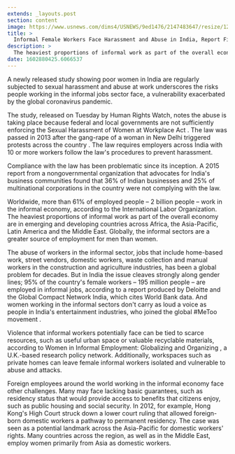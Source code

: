 ```yaml
--- 
extends: _layouts.post 
section: content 
image: https://www.usnews.com/dims4/USNEWS/9ed1476/2147483647/resize/1200x%3E/quality/85/?url=http%3A%2F%2Fmedia.beam.usnews.com%2F5d%2F17%2Fb0222a0a4eaab407f27320774e96%2F201016-editorial.abuse.jpg 
title: > 
  Informal Female Workers Face Harassment and Abuse in India, Report Finds 
description: > 
  The heaviest proportions of informal work as part of the overall economy are in emerging and developing countries across Africa, the Asia-Pacific, Latin America and the Middle East.Additionally, workspaces such as private homes can leave female informal workers isolated and vulnerable to abuse and attacks.In 2012, for example, Hong Kong's High Court struck down a lower court ruling that allowed foreign-born domestic workers a pathway to permanent residency.The case was seen as a potential landmark across the Asia-Pacific for domestic workers' rights.Many countries across the region, as well as in the Middle East, employ women primarily from Asia as domestic workers. 
date: 1602880425.6066537 
--- 
```

A newly released study showing poor women in India are regularly subjected to sexual harassment and abuse at work underscores the risks people working in the informal jobs sector face, a vulnerability exacerbated by the global coronavirus pandemic.

The study, released on Tuesday by Human Rights Watch, notes the abuse is taking place because federal and local governments are not sufficiently enforcing the Sexual Harassment of Women at Workplace Act . The law was passed in 2013 after the gang-rape of a woman in New Delhi triggered protests across the country . The law requires employers across India with 10 or more workers follow the law's procedures to prevent harassment.

Compliance with the law has been problematic since its inception. A 2015 report from a nongovernmental organization that advocates for India's business communities found that 36% of Indian businesses and 25% of multinational corporations in the country were not complying with the law.

Worldwide, more than 61% of employed people – 2 billion people – work in the informal economy, according to the International Labor Organization. The heaviest proportions of informal work as part of the overall economy are in emerging and developing countries across Africa, the Asia-Pacific, Latin America and the Middle East. Globally, the informal sectors are a greater source of employment for men than women.

The abuse of workers in the informal sector, jobs that include home-based work, street vendors, domestic workers, waste collection and manual workers in the construction and agriculture industries, has been a global problem for decades. But in India the issue cleaves strongly along gender lines; 95% of the country's female workers – 195 million people – are employed in informal jobs, according to a report produced by Deloitte and the Global Compact Network India, which cites World Bank data. And women working in the informal sectors don't carry as loud a voice as people in India's entertainment industries, who joined the global #MeToo movement .

Violence that informal workers potentially face can be tied to scarce resources, such as useful urban space or valuable recyclable materials, according to Women in Informal Employment: Globalizing and Organizing , a U.K.-based research policy network. Additionally, workspaces such as private homes can leave female informal workers isolated and vulnerable to abuse and attacks.

Foreign employees around the world working in the informal economy face other challenges. Many may face lacking basic guarantees, such as residency status that would provide access to benefits that citizens enjoy, such as public housing and social security. In 2012, for example, Hong Kong's High Court struck down a lower court ruling that allowed foreign-born domestic workers a pathway to permanent residency. The case was seen as a potential landmark across the Asia-Pacific for domestic workers' rights. Many countries across the region, as well as in the Middle East, employ women primarily from Asia as domestic workers.